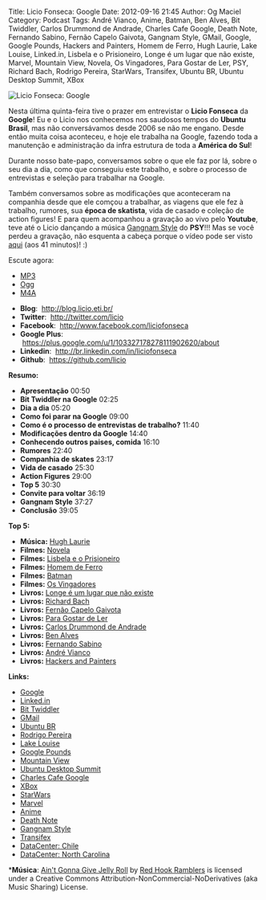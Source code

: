 Title: Licio Fonseca: Google
Date: 2012-09-16 21:45
Author: Og Maciel
Category: Podcast
Tags: André Vianco, Anime, Batman, Ben Alves, Bit Twiddler, Carlos Drummond de Andrade, Charles Cafe Google, Death Note, Fernando Sabino, Fernão Capelo Gaivota, Gangnam Style, GMail, Google, Google Pounds, Hackers and Painters, Homem de Ferro, Hugh Laurie, Lake Louise, Linked.in, Lisbela e o Prisioneiro, Longe é um lugar que não existe, Marvel, Mountain View, Novela, Os Vingadores, Para Gostar de Ler, PSY, Richard Bach, Rodrigo Pereira, StarWars, Transifex, Ubuntu BR, Ubuntu Desktop Summit, XBox

![Licio Fonseca: Google]({filename}/images/liciofonseca.jpg)

Nesta última quinta-feira tive o prazer em entrevistar o **Licio
Fonseca** da **Google**! Eu e o Licio nos conhecemos nos saudosos tempos
do **Ubuntu Brasil**, mas não conversávamos desde 2006 se não me engano.
Desde então muita coisa aconteceu, e hoje ele trabalha na Google,
fazendo toda a manutenção e administração da infra estrutura de toda a
**América do Sul**!

Durante nosso bate-papo, conversamos sobre o que ele faz por lá, sobre o
seu dia a dia, como que conseguiu este trabalho, e sobre o processo de
entrevistas e seleção para trabalhar na Google.

Também conversamos sobre as modificações que aconteceram na companhia
desde que ele comçou a trabalhar, as viagens que ele fez à trabalho,
rumores, sua **época de skatista**, vida de casado e coleção de action
figures! E para quem acompanhou a gravação ao vivo pelo **Youtube**,
teve até o Licio dançando a música [Gangnam
Style](https://www.youtube.com/watch?v=9bZkp7q19f0 "https://www.youtube.com/watch?v=9bZkp7q19f0")
do **PSY**!!! Mas se você perdeu a gravação, não esquenta a cabeça
porque o vídeo pode ser visto
[aqui](http://bit.ly/QTNlg0 "http://bit.ly/QTNlg0") (aos 41 minutos)! :)

Escute agora:
* [MP3](http://downloads.ogmaciel.com/castalio-podcast-45.mp3)
* [Ogg](http://downloads.ogmaciel.com/castalio-podcast-45.ogg)
* [M4A](http://downloads.ogmaciel.com/castalio-podcast-45.m4a)

-   **Blog**:  <http://blog.licio.eti.br/>
-   **Twitter**:  <http://twitter.com/licio>
-   **Facebook**:  <http://www.facebook.com/liciofonseca>
-   **Google Plus**:
     <https://plus.google.com/u/1/103327178278111902620/about>
-   **Linkedin**:  <http://br.linkedin.com/in/liciofonseca>
-   **Github**:  <https://github.com/licio>

**Resumo:**

-   **Apresentação** 00:50
-   **Bit Twiddler na Google** 02:25
-   **Dia a dia** 05:20
-   **Como foi parar na Google** 09:00
-   **Como é o processo de entrevistas de trabalho?** 11:40
-   **Modificações dentro da Google** 14:40
-   **Conhecendo outros paises, comida** 16:10
-   **Rumores** 22:40
-   **Companhia de skates** 23:17
-   **Vida de casado** 25:30
-   **Action Figures** 29:00
-   **Top 5** 30:30
-   **Convite para voltar** 36:19
-   **Gangnam Style** 37:27
-   **Conclusão** 39:05

**Top 5:**

-   **Música:** [Hugh Laurie](http://www.last.fm/search?q=Hugh+Laurie)
-   **Filmes:** [Novela](http://www.imdb.com/find?s=all&q=Novela)
-   **Filmes:** [Lisbela e o
    Prisioneiro](http://www.imdb.com/find?s=all&q=Lisbela+e+o+Prisioneiro)
-   **Filmes:** [Homem de
    Ferro](http://www.imdb.com/find?s=all&q=Homem+de+Ferro)
-   **Filmes:** [Batman](http://www.imdb.com/find?s=all&q=Batman)
-   **Filmes:** [Os
    Vingadores](http://www.imdb.com/find?s=all&q=Os+Vingadores)
-   **Livros:** [Longe é um lugar que não
    existe](http://www.amazon.com/s/ref=nb_sb_noss?url=search-alias%3Dstripbooks&field-keywords=Longe+é+um+lugar+que+não+existe)
-   **Livros:** [Richard
    Bach](http://www.amazon.com/s/ref=nb_sb_noss?url=search-alias%3Dstripbooks&field-keywords=Richard+Bach)
-   **Livros:** [Fernão Capelo
    Gaivota](http://www.amazon.com/s/ref=nb_sb_noss?url=search-alias%3Dstripbooks&field-keywords=Fernão+Capelo+Gaivota)
-   **Livros:** [Para Gostar de
    Ler](http://www.amazon.com/s/ref=nb_sb_noss?url=search-alias%3Dstripbooks&field-keywords=Para+Gostar+de+Ler)
-   **Livros:** [Carlos Drummond de
    Andrade](http://www.amazon.com/s/ref=nb_sb_noss?url=search-alias%3Dstripbooks&field-keywords=Carlos+Drummond+de+Andrade)
-   **Livros:** [Ben
    Alves](http://www.amazon.com/s/ref=nb_sb_noss?url=search-alias%3Dstripbooks&field-keywords=Ben+Alves)
-   **Livros:** [Fernando
    Sabino](http://www.amazon.com/s/ref=nb_sb_noss?url=search-alias%3Dstripbooks&field-keywords=Fernando+Sabino)
-   **Livros:** [André
    Vianco](http://www.amazon.com/s/ref=nb_sb_noss?url=search-alias%3Dstripbooks&field-keywords=André+Vianco)
-   **Livros:** [Hackers and
    Painters](http://www.amazon.com/s/ref=nb_sb_noss?url=search-alias%3Dstripbooks&field-keywords=Hackers+and+Painters)

**Links:**

-   [Google](https://duckduckgo.com/?q=Google)
-   [Linked.in](https://duckduckgo.com/?q=Linked.in)
-   [Bit Twiddler](https://duckduckgo.com/?q=Bit+Twiddler)
-   [GMail](https://duckduckgo.com/?q=GMail)
-   [Ubuntu BR](https://duckduckgo.com/?q=Ubuntu+BR)
-   [Rodrigo Pereira](https://duckduckgo.com/?q=Rodrigo+Pereira)
-   [Lake Louise](https://duckduckgo.com/?q=Lake+Louise)
-   [Google Pounds](https://duckduckgo.com/?q=Google+Pounds)
-   [Mountain View](https://duckduckgo.com/?q=Mountain+View)
-   [Ubuntu Desktop
    Summit](https://duckduckgo.com/?q=Ubuntu+Desktop+Summit)
-   [Charles Cafe Google](https://duckduckgo.com/?q=Charles+Cafe+Google)
-   [XBox](https://duckduckgo.com/?q=XBox)
-   [StarWars](https://duckduckgo.com/?q=StarWars)
-   [Marvel](https://duckduckgo.com/?q=Marvel)
-   [Anime](https://duckduckgo.com/?q=Anime)
-   [Death Note](https://duckduckgo.com/?q=Death+Note)
-   [Gangnam Style](https://duckduckgo.com/?q=Gangnam+Style)
-   [Transifex](https://duckduckgo.com/?q=Transifex)
-   [DataCenter:
    Chile](http://www.google.com/about/datacenters/locations/quilicura/ "http://www.google.com/about/datacenters/locations/quilicura/")
-   [DataCenter: North
    Carolina](http://www.google.com/about/datacenters/locations/lenoir/ "http://www.google.com/about/datacenters/locations/lenoir/")

***Música**: [Ain't Gonna Give Jelly
Roll](http://freemusicarchive.org/music/Red_Hook_Ramblers/Live__WFMU_on_Antique_Phonograph_Music_Program_with_MAC_Feb_8_2011/Red_Hook_Ramblers_-_12_-_Aint_Gonna_Give_Jelly_Roll)
by [Red Hook Ramblers](http://www.redhookramblers.com/) is licensed under a Creative Commons
Attribution-NonCommercial-NoDerivatives (aka Music Sharing) License.

